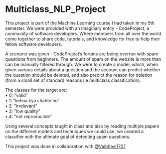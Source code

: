 # Multiclass_NLP_Project
This project is part of the Machine Learning course I had taken in my 5th semester. We were provided with an imaginary entity - CodeProject; a community of software developers. Where members from all over the world come together to share code, tutorials, and knowledge for free to help their fellow software developers.

A scenario was given - CodeProject’s forums are being overrun with spam questions from beginners. The
amount of spam on the website is more than can be manually filtered through. We were to create a model, which, when given various details about a question and the account can predict whether the question should be deleted, and also predict the reason for deletion (from a small set of standard
reasons i.e multiclass classification).

The classes for the target are:<br>
• 0: ”valid”<br>
• 1: ”kehna kya chahte ho”<br>
• 2: ”irrelevant”<br>
• 3: ”low quality”<br>
• 4: ”not reproducible”<br>

Using several concepts taught in class and also by reading multiple papers on the different models and techniques we could use, we created a classifier with the ultimate goal of detecting spam questions.

This project was done in collaboration with <a href="https://github.com/Vaibhavi1707">@Vaibhavi1707</a>
